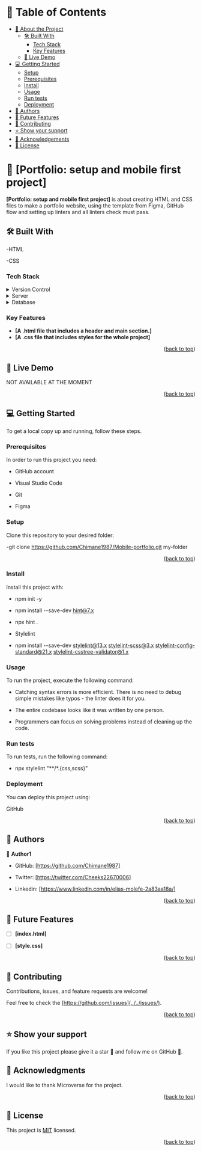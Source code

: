 # 📗 Table of Contents

- [📖 About the Project](#about-project)
  - [🛠 Built With](#built-with)
    - [Tech Stack](#tech-stack)
    - [Key Features](#key-features)
  - [🚀 Live Demo](#live-demo)
- [💻 Getting Started](#getting-started)
  - [Setup](#setup)
  - [Prerequisites](#prerequisites)
  - [Install](#install)
  - [Usage](#usage)
  - [Run tests](#run-tests)
  - [Deployment](#triangular_flag_on_post-deployment)
- [👥 Authors](#authors)
- [🔭 Future Features](#future-features)
- [🤝 Contributing](#contributing)
- [⭐️ Show your support](#support)
- [🙏 Acknowledgements](#acknowledgements)
- [📝 License](#license)



# 📖 [Portfolio: setup and mobile first project] <a name="about-project"></a>

 

**[Portfolio: setup and mobile first project]** is about creating HTML and CSS files to make a portfolio website, using the template from Figma, GitHub flow and setting up linters and all linters check must pass. 

## 🛠 Built With <a name="built-with"></a>
-HTML

-CSS
### Tech Stack <a name="tech-stack"></a>



<details>
  <summary>Version Control</summary>
  <ul>
    <li><a href="https://github.com/">React.js</a></li>
  </ul>
</details>

<details>
  <summary>Server</summary>
  <ul>
    <li><a href="https://code.visualstudio.com/">Express.js</a></li>
  </ul>
</details>

<details>
<summary>Database</summary>
  <ul>
    <li><a href="https://www.google.com/chrome/">PostgreSQL</a></li>
  </ul>
</details>



### Key Features <a name="key-features"></a>



- **[A .html file that includes a header and main section.]**
- **[A .css file that includes styles for the whole project]**


<p align="right">(<a href="#readme-top">back to top</a>)</p>



## 🚀 Live Demo <a name="live-demo"></a>



 NOT AVAILABLE AT THE MOMENT

<p align="right">(<a href="#readme-top">back to top</a>)</p>



## 💻 Getting Started <a name="getting-started"></a>



To get a local copy up and running, follow these steps.

### Prerequisites

In order to run this project you need:

* GitHub account

* Visual Studio Code

* Git

* Figma

### Setup

Clone this repository to your desired folder:

-git clone https://github.com/Chimane1987/Mobile-portfolio.git my-folder

<p align="right">(<a href="#readme-top">back to top</a>)</p>

### Install

Install this project with:

* npm init -y

* npm install --save-dev hint@7.x

* npx hint .

* Stylelint

* npm install --save-dev stylelint@13.x stylelint-scss@3.x stylelint-config-standard@21.x stylelint-csstree-validator@1.x

### Usage

To run the project, execute the following command:

* Catching syntax errors is more efficient. There is no need to debug simple mistakes like typos - the linter does it for you.

* The entire codebase looks like it was written by one person.

* Programmers can focus on solving problems instead of cleaning up the code.
### Run tests

To run tests, run the following command:

* npx stylelint "**/*.{css,scss}"
### Deployment

You can deploy this project using:

GitHub

<p align="right">(<a href="#readme-top">back to top</a>)</p>



## 👥 Authors <a name="authors"></a>



👤 **Author1**

- GitHub: [https://github.com/Chimane1987]

- Twitter: [https://twitter.com/Cheeks22670006]

- Linkedin: [https://www.linkedin.com/in/elias-molefe-2a83aa18a/]

<p align="right">(<a href="#readme-top">back to top</a>)</p>



## 🔭 Future Features <a name="future-features"></a>



- [ ] **[index.html]**
- [ ] **[style.css]**


<p align="right">(<a href="#readme-top">back to top</a>)</p>



## 🤝 Contributing <a name="contributing"></a>

Contributions, issues, and feature requests are welcome!

Feel free to check the [https://github.com/issues](../../issues/).

<p align="right">(<a href="#readme-top">back to top</a>)</p>



## ⭐️ Show your support <a name="support"></a>



If you like this project please give it a star 🌟 and follow me on GitHub 🙏.





## 🙏 Acknowledgments <a name="acknowledgements"></a>



I would like to thank Microverse for the project.

<p align="right">(<a href="#readme-top">back to top</a>)</p>



## 📝 License <a name="license"></a>

This project is [MIT](https://github.com/Chimane1987/Hello-Project/blob/main/LICENSE) licensed.


<p align="right">(<a href="#readme-top">back to top</a>)</p>

